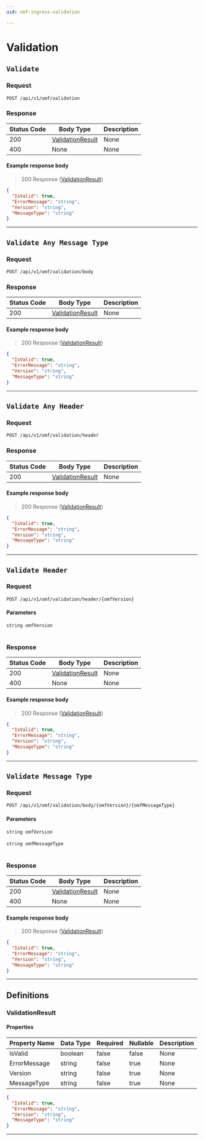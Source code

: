 ```yaml
---
uid: omf-ingress-validation

---
```


# Validation

## `Validate`

<a id="opIdValidator_Validate"></a>

<h3>Request</h3>

```text 
POST /api/v1/omf/validation
```

<h3>Response</h3>

|Status Code|Body Type|Description|
|---|---|---|
|200|[ValidationResult](#schemavalidationresult)|None|
|400|None|None|

<h4>Example response body</h4>

> 200 Response ([ValidationResult](#schemavalidationresult))

```json
{
  "IsValid": true,
  "ErrorMessage": "string",
  "Version": "string",
  "MessageType": "string"
}
```

---

## `Validate Any Message Type`

<a id="opIdValidator_Validate Any Message Type"></a>

<h3>Request</h3>

```text 
POST /api/v1/omf/validation/body
```

<h3>Response</h3>

|Status Code|Body Type|Description|
|---|---|---|
|200|[ValidationResult](#schemavalidationresult)|None|

<h4>Example response body</h4>

> 200 Response ([ValidationResult](#schemavalidationresult))

```json
{
  "IsValid": true,
  "ErrorMessage": "string",
  "Version": "string",
  "MessageType": "string"
}
```

---

## `Validate Any Header`

<a id="opIdValidator_Validate Any Header"></a>

<h3>Request</h3>

```text 
POST /api/v1/omf/validation/header
```

<h3>Response</h3>

|Status Code|Body Type|Description|
|---|---|---|
|200|[ValidationResult](#schemavalidationresult)|None|

<h4>Example response body</h4>

> 200 Response ([ValidationResult](#schemavalidationresult))

```json
{
  "IsValid": true,
  "ErrorMessage": "string",
  "Version": "string",
  "MessageType": "string"
}
```

---

## `Validate Header`

<a id="opIdValidator_Validate Header"></a>

<h3>Request</h3>

```text 
POST /api/v1/omf/validation/header/{omfVersion}
```

<h4>Parameters</h4>

`string omfVersion`
<br/><br/>

<h3>Response</h3>

|Status Code|Body Type|Description|
|---|---|---|
|200|[ValidationResult](#schemavalidationresult)|None|
|400|None|None|

<h4>Example response body</h4>

> 200 Response ([ValidationResult](#schemavalidationresult))

```json
{
  "IsValid": true,
  "ErrorMessage": "string",
  "Version": "string",
  "MessageType": "string"
}
```

---

## `Validate Message Type`

<a id="opIdValidator_Validate Message Type"></a>

<h3>Request</h3>

```text 
POST /api/v1/omf/validation/body/{omfVersion}/{omfMessageType}
```

<h4>Parameters</h4>

`string omfVersion`
<br/><br/>`string omfMessageType`
<br/><br/>

<h3>Response</h3>

|Status Code|Body Type|Description|
|---|---|---|
|200|[ValidationResult](#schemavalidationresult)|None|
|400|None|None|

<h4>Example response body</h4>

> 200 Response ([ValidationResult](#schemavalidationresult))

```json
{
  "IsValid": true,
  "ErrorMessage": "string",
  "Version": "string",
  "MessageType": "string"
}
```

---
## Definitions

### ValidationResult

<a id="schemavalidationresult"></a>
<a id="schema_ValidationResult"></a>
<a id="tocSvalidationresult"></a>
<a id="tocsvalidationresult"></a>

<h4>Properties</h4>

|Property Name|Data Type|Required|Nullable|Description|
|---|---|---|---|---|
|IsValid|boolean|false|false|None|
|ErrorMessage|string|false|true|None|
|Version|string|false|true|None|
|MessageType|string|false|true|None|

```json
{
  "IsValid": true,
  "ErrorMessage": "string",
  "Version": "string",
  "MessageType": "string"
}

```

---

